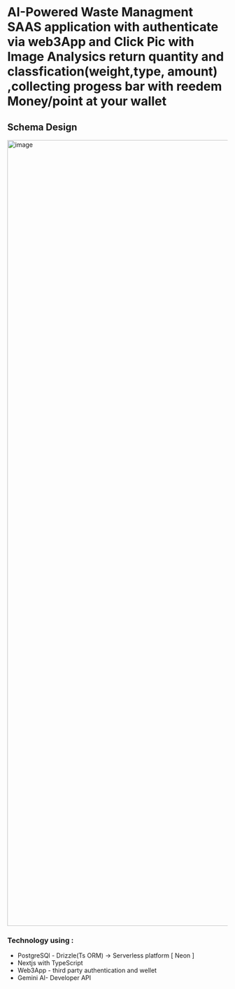 # AI-Powered Waste Managment SAAS application with authenticate via web3App and Click Pic with Image Analysics return quantity and classfication(weight,type, amount) ,collecting progess bar with reedem Money/point at your wallet

## Schema Design
<img width="2444" height="1799" alt="image" src="https://github.com/user-attachments/assets/4a2ab198-7d31-4301-ad1e-9ce5d8ef5e2b" />


### Technology using :
- PostgreSQl - Drizzle(Ts ORM) -> Serverless platform [ Neon ]
- Nextjs with TypeScript
- Web3App - third party authentication and wellet
- Gemini AI- Developer API
